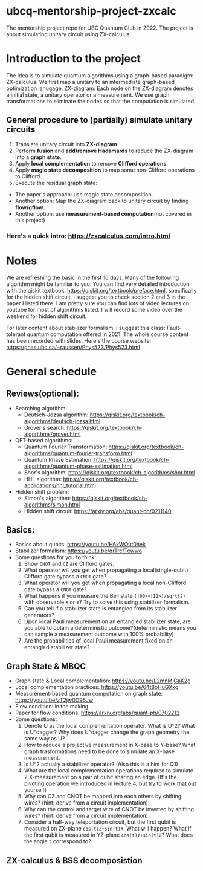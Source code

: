 # ubcq-mentorship-project-zxcalc

The mentorship project repo for UBC Quantum Club in 2022. The project is about simulating unitary circuit using ZX-calculus.

# Introduction to the project

The idea is to simulate quantum algorithms using a graph-based paradigm: ZX-calculus. We first map a unitary to an intermediate graph-based optimization lanugage: ZX-diagram. Each node on the ZX-diagram denotes a initial state, a unitary operator or a measurement. We use graph transformations to eliminate the nodes so that the computation is simulated.

## General procedure to (partially) simulate unitary circuits

1. Translate unitary circuit into **ZX-diagram**.
2. Perform **fusion** and **add/remove Hadamards** to reduce the ZX-diagram into a **graph state**.
3. Apply **local complementation** to remove **Clifford operations**
4. Apply **magic state decomposition** to map some non-Clifford operations to Clifford.
5. Execute the residual graph state:
  - The paper's approach: use magic state decomposition.
  - Another option: Map the ZX-diagram back to unitary circuit by finding **flow/gflow**.
  - Another option: use **measurement-based computation**(not covered in this project)

### Here's a quick intro: https://zxcalculus.com/intro.html

# Notes
We are refreshing the basic in the first 10 days. Many of the following algorithm might be familiar to you. You can find very detailed introduction with the qiskit textbook: https://qiskit.org/textbook/preface.html. specifically for the hidden shift circuit. I suggest you to check section 2 and 3 in the paper I listed there. I am pretty sure you can find lots of video lectures on youtube for most of algorithms listed. I will record some video over the weekend for hidden shift circuit.

For later content about stabilizer formalism, I suggest this class: Fault-tolerant quantum computation offered in 2021. The whole course content has been recorded with slides. Here's the course website: https://phas.ubc.ca/~raussen/Phys523/Phys523.html

# General schedule
## Reviews(optional):
- Searching algorithm:
  - Deutsch-Jozsa algorithm: https://qiskit.org/textbook/ch-algorithms/deutsch-jozsa.html
  - Grover's search: https://qiskit.org/textbook/ch-algorithms/grover.html
- QFT-based algorithms:
  - Quantum Fourier Transformation: https://qiskit.org/textbook/ch-algorithms/quantum-fourier-transform.html
  - Quantum Phase Estimation: https://qiskit.org/textbook/ch-algorithms/quantum-phase-estimation.html
  - Shor's algorithm: https://qiskit.org/textbook/ch-algorithms/shor.html
  - HHL algorithm: https://qiskit.org/textbook/ch-applications/hhl_tutorial.html
- Hidden shift problem:
  - Simon's algorithm: https://qiskit.org/textbook/ch-algorithms/simon.html
  - Hidden shift circuit: https://arxiv.org/abs/quant-ph/0211140

## Basics:
- Basics about qubits: https://youtu.be/H6xWOut0hek
- Stabilizer formalism: https://youtu.be/qrTrcfTewwo
- Some questions for you to think:
  1. Show `CNOT` and `CZ` are Clifford gates.
  2. What operator will you get when propagating a local(single-qubit) Clifford gate bypass a `CNOT` gate?
  3. What operator will you get when propagating a local non-Clifford gate bypass a `CNOT` gate?
  4. What happens if you measure the Bell state `(|00>+|11>)/sqrt(2)` with observable `X` or `Y`? Try to solve this using stabilizer formalism.
  5. Can you tell if a stabilizer state is entangled from its stabilizer generators?
  6. Upon local Pauli measurement on an entangled stabilizer state, are you able to obtain a deterministic outcome?(deterministic means you can sample a measurement outcome with 100% probability)
  7. Are the probabilities of local Pauli measurement fixed on an entangled stabilizer state?
  
## Graph State & MBQC
- Graph state & Local complementation: https://youtu.be/L2mnMjGaK2g
- Local complementation practices: https://youtu.be/64t8oHuGXxg
- Measurement-based quantum computation on graph state: https://youtu.be/zT2jw0D96Jw
- Flow condition: in the making
- Paper for flow conditions: https://arxiv.org/abs/quant-ph/0702212
- Some questions:
  1. Denote U as the local complementation operator. What is U^2? What is U^dagger? Why does U^dagger change the graph geometry the same way as U?
  2. How to reduce a projective measurement in X-base to Y-base? What graph trasformations need to be done to simulate an X-base measurement.
  3. Is U^2 actually a stabilizer operator? (Also this is a hint for Q1)
  4. What are the local complementation operations required to simulate 2 X-measurement on a pair of qubit sharing an edge. (It's the pivoting operation we introduced in lecture 4, but try to work that out yourself)
  5. Why can CZ and CNOT be mapped into each others by shifting wires? (hint: derive from a circuit implementation)
  6. Why can the control and target wire of CNOT be inverted by shifting wires? (hint: derive from a circuit implementation)
  7. Consider a half-way teleportation circuit, but the first qubit is measured on ZX-plane `cos(t)Z+sin(t)X`. What will happen? What if the first qubit is measured in YZ-plane `cos(t)Y+sin(t)Z`? What does the angle `t` correspond to?

## ZX-calculus & BSS decomposistion
